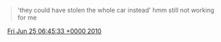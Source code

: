 > 'they could have stolen the whole car instead' hmm still not working for me

<img src="../../media/tweet.ico" width="12" /> [Fri Jun 25 06:45:33 +0000 2010](https://twitter.com/DromerDenker/status/16995141968)